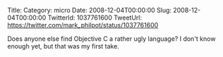 Title: 
Category: micro
Date: 2008-12-04T00:00:00
Slug: 2008-12-04T00:00:00
TwitterId: 1037761600
TweetUrl: https://twitter.com/mark_philpot/status/1037761600

Does anyone else find Objective C a rather ugly language?  I don't know enough yet, but that was my first take.